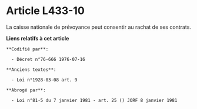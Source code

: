 # Article L433-10

La caisse nationale de prévoyance peut consentir au rachat de ses contrats.

**Liens relatifs à cet article**

	**Codifié par**:

	  - Décret n°76-666 1976-07-16

	**Anciens textes**:

	  - Loi n°1928-03-08 art. 9

	**Abrogé par**:

	  - Loi n°81-5 du 7 janvier 1981 - art. 25 () JORF 8 janvier 1981
